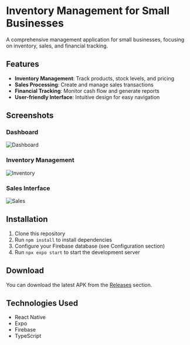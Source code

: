 # Inventory Management for Small Businesses

A comprehensive management application for small businesses, focusing on inventory, sales, and financial tracking.

## Features

- **Inventory Management**: Track products, stock levels, and pricing
- **Sales Processing**: Create and manage sales transactions
- **Financial Tracking**: Monitor cash flow and generate reports
- **User-friendly Interface**: Intuitive design for easy navigation

## Screenshots

### Dashboard
![Dashboard](./screenshots/dashboard.png)

### Inventory Management
![Inventory](./screenshots/inventory.png)

### Sales Interface
![Sales](./screenshots/sales.png)

## Installation

1. Clone this repository
2. Run `npm install` to install dependencies
3. Configure your Firebase database (see Configuration section)
4. Run `npx expo start` to start the development server

## Download

You can download the latest APK from the [Releases](https://github.com/yourusername/punto-eco-gestion/releases) section.

## Technologies Used

- React Native
- Expo
- Firebase
- TypeScript
